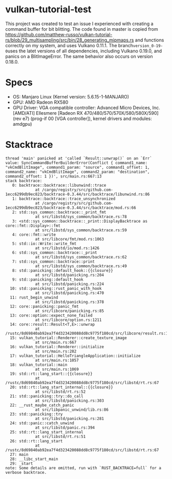 # vulkan-tutorial-test
This project was created to test an issue I experienced with creating a command buffer for bit blitting.
The code found in master is copied from https://github.com/matthew-russo/vulkan-tutorial-rs/blob/29_multisampling/src/bin/28_generating_mipmaps.rs and functions correctly on my system, and uses Vulkano 0.11.1. The branch`version_0-19-0`uses the latet versions of all dependencies, including Vulkano 0.19.0, and panics on a BlitImageError. The same behavior also occurs on version 0.18.0.

# Specs
* OS: Manjaro Linux (Kernel version: 5.6.15-1-MANJARO)
* GPU: AMD Radeon RX580 
* GPU Driver: VGA compatible controller: Advanced Micro Devices, Inc. [AMD/ATI] Ellesmere [Radeon RX 470/480/570/570X/580/580X/590] (rev e7) (prog-if 00 [VGA controller]), kernel drivers and modules: amdgpu)

# Stacktrace
```
thread 'main' panicked at 'called `Result::unwrap()` on an `Err` value: SyncCommandBufferBuilderError(Conflict { command1_name: "vkCmdBlitImage", command1_param: "source", command1_offset: 1, command2_name: "vkCmdBlitImage", command2_param: "destination", command2_offset: 1 })', src/main.rs:667:13
stack backtrace:
   0: backtrace::backtrace::libunwind::trace
             at /cargo/registry/src/github.com-1ecc6299db9ec823/backtrace-0.3.44/src/backtrace/libunwind.rs:86
   1: backtrace::backtrace::trace_unsynchronized
             at /cargo/registry/src/github.com-1ecc6299db9ec823/backtrace-0.3.44/src/backtrace/mod.rs:66
   2: std::sys_common::backtrace::_print_fmt
             at src/libstd/sys_common/backtrace.rs:78
   3: <std::sys_common::backtrace::_print::DisplayBacktrace as core::fmt::Display>::fmt
             at src/libstd/sys_common/backtrace.rs:59
   4: core::fmt::write
             at src/libcore/fmt/mod.rs:1063
   5: std::io::Write::write_fmt
             at src/libstd/io/mod.rs:1426
   6: std::sys_common::backtrace::_print
             at src/libstd/sys_common/backtrace.rs:62
   7: std::sys_common::backtrace::print
             at src/libstd/sys_common/backtrace.rs:49
   8: std::panicking::default_hook::{{closure}}
             at src/libstd/panicking.rs:204
   9: std::panicking::default_hook
             at src/libstd/panicking.rs:224
  10: std::panicking::rust_panic_with_hook
             at src/libstd/panicking.rs:470
  11: rust_begin_unwind
             at src/libstd/panicking.rs:378
  12: core::panicking::panic_fmt
             at src/libcore/panicking.rs:85
  13: core::option::expect_none_failed
             at src/libcore/option.rs:1211
  14: core::result::Result<T,E>::unwrap
             at /rustc/8d69840ab92ea7f4d323420088dd8c9775f180cd/src/libcore/result.rs:1003
  15: vulkan_tutorial::Renderer::create_texture_image
             at src/main.rs:667
  16: vulkan_tutorial::Renderer::initialize
             at src/main.rs:282
  17: vulkan_tutorial::HelloTriangleApplication::initialize
             at src/main.rs:1057
  18: vulkan_tutorial::main
             at src/main.rs:1069
  19: std::rt::lang_start::{{closure}}
             at /rustc/8d69840ab92ea7f4d323420088dd8c9775f180cd/src/libstd/rt.rs:67
  20: std::rt::lang_start_internal::{{closure}}
             at src/libstd/rt.rs:52
  21: std::panicking::try::do_call
             at src/libstd/panicking.rs:303
  22: __rust_maybe_catch_panic
             at src/libpanic_unwind/lib.rs:86
  23: std::panicking::try
             at src/libstd/panicking.rs:281
  24: std::panic::catch_unwind
             at src/libstd/panic.rs:394
  25: std::rt::lang_start_internal
             at src/libstd/rt.rs:51
  26: std::rt::lang_start
             at /rustc/8d69840ab92ea7f4d323420088dd8c9775f180cd/src/libstd/rt.rs:67
  27: main
  28: __libc_start_main
  29: _start
note: Some details are omitted, run with `RUST_BACKTRACE=full` for a verbose backtrace.
```
